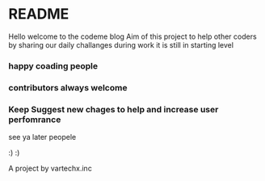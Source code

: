 # README

Hello welcome to the codeme blog
Aim of this project to help other coders by sharing our daily challanges during work
it is still in starting level
### happy coading people
### contributors always welcome
### Keep Suggest new chages to help and increase user perfomrance
see ya later peopele




:)  :)








A project by vartechx.inc
